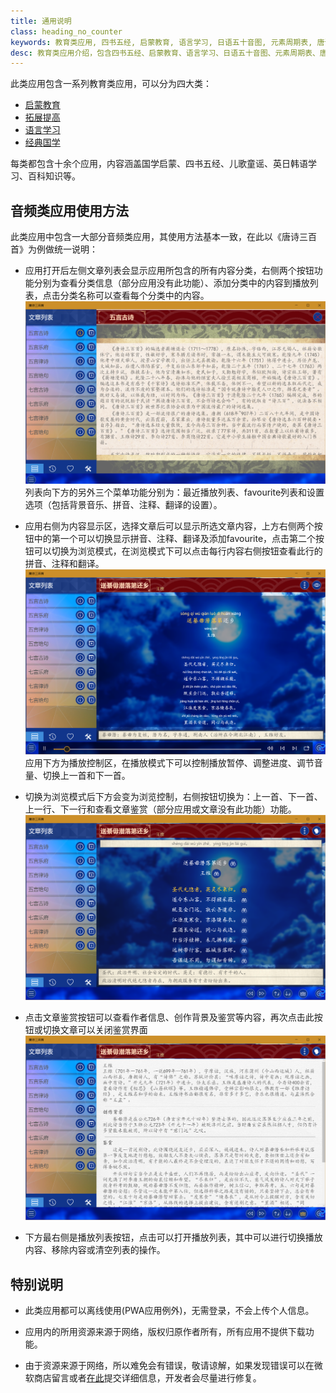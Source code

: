 ```yaml
---
title: 通用说明
class: heading_no_counter
keywords: 教育类应用, 四书五经, 启蒙教育, 语言学习, 日语五十音图, 元素周期表, 唐诗宋词，中国古代诗文
desc: 教育类应用介绍，包含四书五经、启蒙教育、语言学习、日语五十音图、元素周期表、唐诗宋词、中国古代诗文等
---
```


此类应用包含一系列教育类应用，可以分为四大类：
* [启蒙教育](./enlighten.md)
* [拓展提高](./improve.md)
* [语言学习](./language.md)
* [经典国学](./chinese.md)
  
每类都包含十余个应用，内容涵盖国学启蒙、四书五经、儿歌童谣、英日韩语学习、百科知识等。

## 音频类应用使用方法
此类应用中包含一大部分音频类应用，其使用方法基本一致，在此以《唐诗三百首》为例做统一说明：
* 应用打开后左侧文章列表会显示应用所包含的所有内容分类，右侧两个按钮功能分别为查看分类信息（部分应用没有此功能）、添加分类中的内容到播放列表，点击分类名称可以查看每个分类中的内容。
![](../assets/images/tangshi1.png)
列表向下方的另外三个菜单功能分别为：最近播放列表、favourite列表和设置选项（包括背景音乐、拼音、注释、翻译的设置）。

* 应用右侧为内容显示区，选择文章后可以显示所选文章内容，上方右侧两个按钮中的第一个可以切换显示拼音、注释、翻译及添加favourite，点击第二个按钮可以切换为浏览模式，在浏览模式下可以点击每行内容右侧按钮查看此行的拼音、注释和翻译。
![](../assets/images/tangshi2.png)
应用下方为播放控制区，在播放模式下可以控制播放暂停、调整进度、调节音量、切换上一首和下一首。

* 切换为浏览模式后下方会变为浏览控制，右侧按钮切换为：上一首、下一首、上一行、下一行和查看文章鉴赏（部分应用或文章没有此功能）功能。
![](../assets/images/tangshi3.png)

* 点击文章鉴赏按钮可以查看作者信息、创作背景及鉴赏等内容，再次点击此按钮或切换文章可以关闭鉴赏界面
![](../assets/images/tangshi4.png)

* 下方最右侧是播放列表按钮，点击可以打开播放列表，其中可以进行切换播放内容、移除内容或清空列表的操作。

## 特别说明

* 此类应用都可以离线使用(PWA应用例外)，无需登录，不会上传个人信息。

* 应用内的所用资源来源于网络，版权归原作者所有，所有应用不提供下载功能。

* 由于资源来源于网络，所以难免会有错误，敬请谅解，如果发现错误可以在微软商店留言或者[在此](https://github.com/IceSkyDev/AppDoc/issues)提交详细信息，开发者会尽量进行修复。

